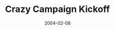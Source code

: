 ---
layout: music 
title: "Crazy Campaign Kickoff"
series: "Super Bowl"
date: 2004-02-08 
description: "Super Bowl Sunday 2004"
audio: "http://www.crossroads.net/audio/2004/2004_02_Super_Bowl/Crazy_Campaign_Kickoff_02-08-04.mp3"
audio-duration: "49:32"
src: "http://www.crossroads.net/players/media/series/bigscreen.super04.jpg"
---